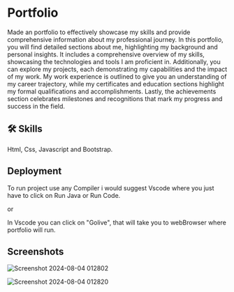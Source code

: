 
# Portfolio

Made an portfolio to effectively showcase my skills and provide comprehensive information about my professional journey. In this portfolio, you will find detailed sections about me, highlighting my background and personal insights. It includes a comprehensive overview of my skills, showcasing the technologies and tools I am proficient in. Additionally, you can explore my projects, each demonstrating my capabilities and the impact of my work. My work experience is outlined to give you an understanding of my career trajectory, while my certificates and education sections highlight my formal qualifications and accomplishments. Lastly, the achievements section celebrates milestones and recognitions that mark my progress and success in the field.


## 🛠 Skills

Html, Css, Javascript and Bootstrap.

## Deployment
To run project use any Compiler i would suggest Vscode where 
you just have to click on Run Java or Run Code.

or

In Vscode you can click on "Golive", that will take you to webBrowser where portfolio will run.


## Screenshots

![Screenshot 2024-08-04 012802](https://github.com/user-attachments/assets/92230701-82c9-4093-a101-c59bed86520a)

![Screenshot 2024-08-04 012820](https://github.com/user-attachments/assets/6195e5b5-827e-4a2d-a35f-1a789bbb1db8)
